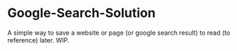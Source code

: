 # Google-Search-Solution
A simple way to save a website or page (or google search result) to read (to reference) later. WIP.
